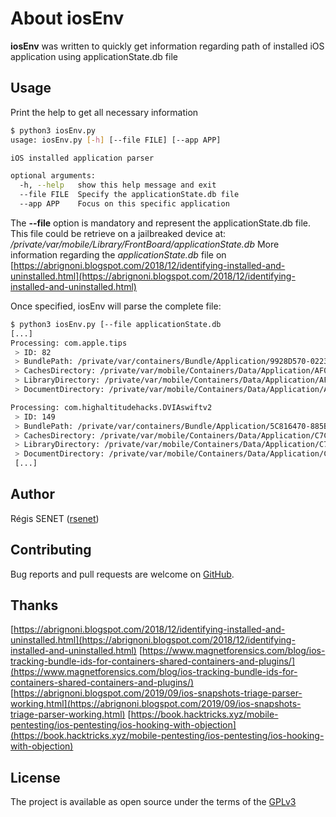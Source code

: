 # About iosEnv

**iosEnv** was written to quickly get information regarding path of installed iOS application using applicationState.db file

## Usage

Print the help to get all necessary information

```bash
$ python3 iosEnv.py
usage: iosEnv.py [-h] [--file FILE] [--app APP]

iOS installed application parser

optional arguments:
  -h, --help   show this help message and exit
  --file FILE  Specify the applicationState.db file
  --app APP    Focus on this specific application
```

The **--file** option is mandatory and represent the applicationState.db file. This file could be retrieve on a jailbreaked device at: */private/var/mobile/Library/FrontBoard/applicationState.db*
More information regarding the *applicationState.db* file on [https://abrignoni.blogspot.com/2018/12/identifying-installed-and-uninstalled.html](https://abrignoni.blogspot.com/2018/12/identifying-installed-and-uninstalled.html)

Once specified, iosEnv will parse the complete file:

```bash
$ python3 iosEnv.py [--file applicationState.db
[...]
Processing: com.apple.tips
 > ID: 82
 > BundlePath: /private/var/containers/Bundle/Application/9928D570-0223-4F8E-BD32-BE733FDCEC33
 > CachesDirectory: /private/var/mobile/Containers/Data/Application/AF099880-BC30-4420-9FEC-13BEB77E8A75/Library/Caches
 > LibraryDirectory: /private/var/mobile/Containers/Data/Application/AF099880-BC30-4420-9FEC-13BEB77E8A75/Documents
 > DocumentDirectory: /private/var/mobile/Containers/Data/Application/AF099880-BC30-4420-9FEC-13BEB77E8A75/Library

Processing: com.highaltitudehacks.DVIAswiftv2
 > ID: 149
 > BundlePath: /private/var/containers/Bundle/Application/5C816470-885B-459C-A6E5-9E3031E9B44A
 > CachesDirectory: /private/var/mobile/Containers/Data/Application/C7C6A9F5-B915-4C11-890C-B52C5736382B/Library/Caches
 > LibraryDirectory: /private/var/mobile/Containers/Data/Application/C7C6A9F5-B915-4C11-890C-B52C5736382B/Documents
 > DocumentDirectory: /private/var/mobile/Containers/Data/Application/C7C6A9F5-B915-4C11-890C-B52C5736382B/Library
 [...]
```

## Author

Régis SENET ([rsenet](https://github.com/rsenet))


## Contributing

Bug reports and pull requests are welcome on [GitHub](https://github.com/rsenet/iosEnv).

## Thanks
[https://abrignoni.blogspot.com/2018/12/identifying-installed-and-uninstalled.html](https://abrignoni.blogspot.com/2018/12/identifying-installed-and-uninstalled.html)
[https://www.magnetforensics.com/blog/ios-tracking-bundle-ids-for-containers-shared-containers-and-plugins/](https://www.magnetforensics.com/blog/ios-tracking-bundle-ids-for-containers-shared-containers-and-plugins/)
[https://abrignoni.blogspot.com/2019/09/ios-snapshots-triage-parser-working.html](https://abrignoni.blogspot.com/2019/09/ios-snapshots-triage-parser-working.html)
[https://book.hacktricks.xyz/mobile-pentesting/ios-pentesting/ios-hooking-with-objection](https://book.hacktricks.xyz/mobile-pentesting/ios-pentesting/ios-hooking-with-objection)


## License

The project is available as open source under the terms of the [GPLv3](https://www.gnu.org/licenses/quick-guide-gplv3.en.html)

